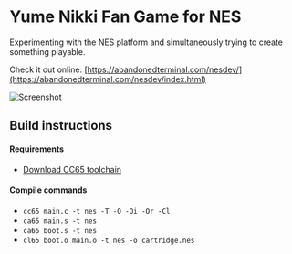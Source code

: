 # Yume Nikki Fan Game for NES
Experimenting with the NES platform and simultaneously trying to create something playable.

Check it out online: [https://abandonedterminal.com/nesdev/](https://abandonedterminal.com/nesdev/index.html)

![Screenshot](https://github.com/smugd/nes-game/raw/master/prototype_1.png "Screenshot")

## Build instructions
#### Requirements
- [Download CC65 toolchain](https://cc65.github.io/)
#### Compile commands
- `cc65 main.c -t nes -T -O -Oi -Or -Cl`
- `ca65 main.s -t nes`
- `ca65 boot.s -t nes`
- `cl65 boot.o main.o -t nes -o cartridge.nes`
